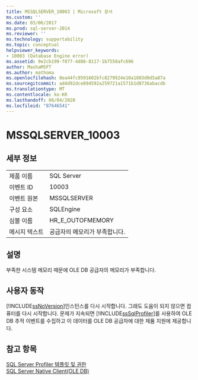 ```yaml
---
title: MSSQLSERVER_10003 | Microsoft 문서
ms.custom: ''
ms.date: 03/06/2017
ms.prod: sql-server-2014
ms.reviewer: ''
ms.technology: supportability
ms.topic: conceptual
helpviewer_keywords:
- 10003 (Database Engine error)
ms.assetid: 9e2cb199-f077-4d88-8117-1b7550afc696
author: MashaMSFT
ms.author: mathoma
ms.openlocfilehash: 8ea44fc9591602bfc8279924e10a1803d0d5a87a
ms.sourcegitcommit: ad4d92dce894592a259721a1571b1d8736abacdb
ms.translationtype: MT
ms.contentlocale: ko-KR
ms.lasthandoff: 08/04/2020
ms.locfileid: "87646541"
---
```

# <a name="mssqlserver_10003"></a>MSSQLSERVER_10003
    
## <a name="details"></a>세부 정보  
  
|||  
|-|-|  
|제품 이름|SQL Server|  
|이벤트 ID|10003|  
|이벤트 원본|MSSQLSERVER|  
|구성 요소|SQLEngine|  
|심볼 이름|HR_E_OUTOFMEMORY|  
|메시지 텍스트|공급자의 메모리가 부족합니다.|  
  
## <a name="explanation"></a>설명  
 부족한 시스템 메모리 때문에 OLE DB 공급자의 메모리가 부족합니다.  
  
## <a name="user-action"></a>사용자 동작  
 [!INCLUDE[ssNoVersion](../../includes/ssnoversion-md.md)]인스턴스를 다시 시작합니다. 그래도 도움이 되지 않으면 컴퓨터를 다시 시작합니다. 문제가 지속되면 [!INCLUDE[ssSqlProfiler](../../includes/sssqlprofiler-md.md)]를 사용하여 OLE DB 추적 이벤트를 수집하고 이 데이터를 OLE DB 공급자에 대한 제품 지원에 제공합니다.  
  
## <a name="see-also"></a>참고 항목  
 [SQL Server Profiler 템플릿 및 권한](../../tools/sql-server-profiler/sql-server-profiler-templates-and-permissions.md)   
 [SQL Server Native Client&#40;OLE DB&#41;](../native-client/ole-db/sql-server-native-client-ole-db.md)  
  
  
